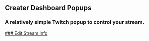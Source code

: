 ## Creater Dashboard Popups
### A relatively simple Twitch popup to control your stream.

[### Edit Stream Info](./EditStreamInfo.html)
